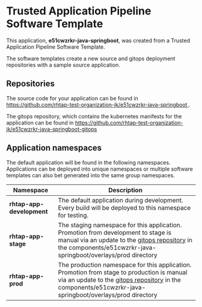 # Trusted Application Pipeline Software Template

This application, **e51cwzrkr-java-springboot**, was created from a Trusted Application Pipeline Software Template.

The software templates create a new source and gitops deployment repositories with a sample source application. 

## Repositories

The source code for your application can be found in [https://github.com/rhtap-test-organization-jk/e51cwzrkr-java-springboot ](https://github.com/rhtap-test-organization-jk/e51cwzrkr-java-springboot ).
 
The gitops repository, which contains the kubernetes manifests for the application can be found in 
[https://github.com/rhtap-test-organization-jk/e51cwzrkr-java-springboot-gitops ](https://github.com/rhtap-test-organization-jk/e51cwzrkr-java-springboot-gitops ) 

## Application namespaces 

The default application will be found in the following namespaces. Applications can be deployed into unique namespaces or multiple software templates can also bet generated into the same group namespaces.  

|  Namespace   |  Description   |  
| -------- | -------- |   
| **rhtap-app-development** | The default application during development. Every build will be deployed to this namespace for testing. | 
| **rhtap-app-stage** | The staging namespace for this application. Promotion from development to stage is manual via an update to the [gitops repository](https://github.com/rhtap-test-organization-jk/e51cwzrkr-java-springboot-gitops ) in the components/e51cwzrkr-java-springboot/overlays/prod directory |  
| **rhtap-app-prod** | The production namespace for this application. Promotion from stage to production is manual via an update to the [gitops repository](https://github.com/rhtap-test-organization-jk/e51cwzrkr-java-springboot-gitops ) in the components/e51cwzrkr-java-springboot/overlays/prod directory | 